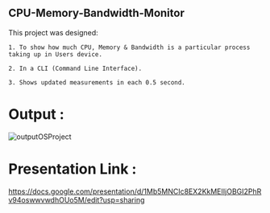 ## CPU-Memory-Bandwidth-Monitor


This project was designed:

    1. To show how much CPU, Memory & Bandwidth is a particular process taking up in Users device.
    
    2. In a CLI (Command Line Interface).
    
    3. Shows updated measurements in each 0.5 second.


# Output :

![outputOSProject](https://github.com/sabrina-mostafa/PROJECT_CPU-Memory-Bandwidth-Monitor/assets/78508655/0c725bd9-79e6-4284-841b-730fca7b8b67)


# Presentation Link :
https://docs.google.com/presentation/d/1Mb5MNCIc8EX2KkMEIIjOBGI2PhRv94oswwvwdhOUo5M/edit?usp=sharing
